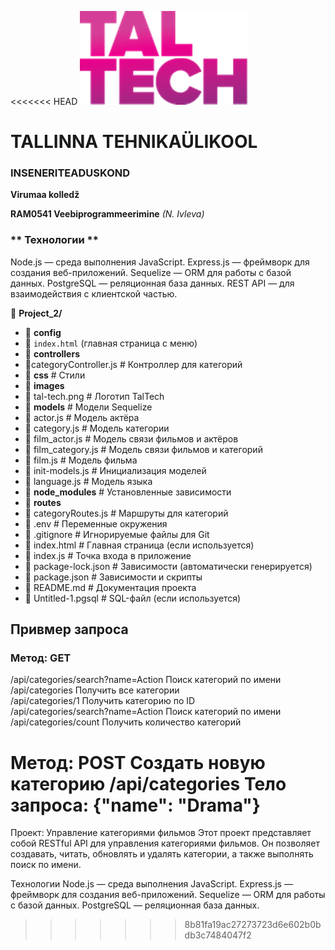 <<<<<<< HEAD
![TalTech Logo](images/tal-tech.png)

# TALLINNA TEHNIKAÜLIKOOL

### INSENERITEADUSKOND

**Virumaa kolledž**

**RAM0541 Veebiprogrammeerimine** _(N. Ivleva)_

### ** Технологии **

Node.js — среда выполнения JavaScript.
Express.js — фреймворк для создания веб-приложений.
Sequelize — ORM для работы с базой данных.
PostgreSQL — реляционная база данных.
REST API — для взаимодействия с клиентской частью.

📂 **Project_2/**

-   📂 **config**
-   📄 `index.html` (главная страница с меню)
-   📂 **controllers**
-   📄categoryController.js # Контроллер для категорий
-   📂 **css** # Стили
-   📂 **images**
-   📄 tal-tech.png # Логотип TalTech
-   📂 **models** # Модели Sequelize
-   📄 actor.js # Модель актёра
-   📄 category.js # Модель категории
-   📄 film_actor.js # Модель связи фильмов и актёров
-   📄 film_category.js # Модель связи фильмов и категорий
-   📄 film.js # Модель фильма
-   📄 init-models.js # Инициализация моделей
-   📄 language.js # Модель языка
-   📂 **node_modules** # Установленные зависимости
-   📂 **routes**
-   📄 categoryRoutes.js # Маршруты для категорий
-   📄 .env # Переменные окружения
-   📄 .gitignore # Игнорируемые файлы для Git
-   📄 index.html # Главная страница (если используется)
-   📄 index.js # Точка входа в приложение
-   📄 package-lock.json # Зависимости (автоматически генерируется)
-   📄 package.json # Зависимости и скрипты
-   📄 README.md # Документация проекта
-   📄 Untitled-1.pgsql # SQL-файл (если используется)

## Привмер запроса

### Метод: GET

/api/categories/search?name=Action Поиск категорий по имени<br>
/api/categories Получить все категории<br>
/api/categories/1 Получить категорию по ID<br>
/api/categories/search?name=Action Поиск категорий по имени<br>
/api/categories/count Получить количество категорий<br>

Метод: POST Создать новую категорию
/api/categories
Тело запроса: {"name": "Drama"}
=======
Проект: Управление категориями фильмов
Этот проект представляет собой RESTful API для управления категориями фильмов. Он позволяет создавать, читать, обновлять и удалять категории, а также выполнять поиск по имени.

Технологии
Node.js — среда выполнения JavaScript.
Express.js — фреймворк для создания веб-приложений.
Sequelize — ORM для работы с базой данных.
PostgreSQL — реляционная база данных.

> > > > > > > 8b81fa19ac27273723d6e602b0bdb3c7484047f2
